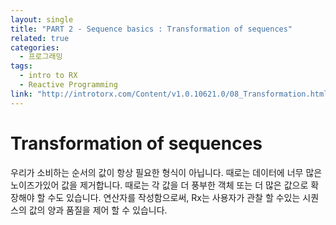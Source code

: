 ```yaml
---
layout: single
title: "PART 2 - Sequence basics : Transformation of sequences"
related: true
categories: 
  - 프로그래밍
tags:
  - intro to RX
  - Reactive Programming
link: "http://introtorx.com/Content/v1.0.10621.0/08_Transformation.html#TransformationOfSequences"
---
```


# Transformation of sequences
우리가 소비하는 순서의 값이 항상 필요한 형식이 아닙니다. 때로는 데이터에 너무 많은 노이즈가있어 값을 제거합니다. 때로는 각 값을 더 풍부한 객체 또는 더 많은 값으로 확장해야 할 수도 있습니다. 연산자를 작성함으로써, Rx는 사용자가 관찰 할 수있는 시퀀스의 값의 양과 품질을 제어 할 수 있습니다.
